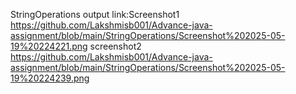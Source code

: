 StringOperations output link:Screenshot1 https://github.com/Lakshmisb001/Advance-java-assignment/blob/main/StringOperations/Screenshot%202025-05-19%20224221.png
screenshot2 https://github.com/Lakshmisb001/Advance-java-assignment/blob/main/StringOperations/Screenshot%202025-05-19%20224239.png
